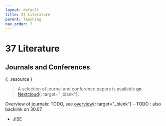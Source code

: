 ```yaml
---
layout: default
title: 37 Literature
parent: Teaching
nav_order: 7
---
```


# 37 Literature

## Journals and Conferences

{: .resource } 
> A selection of journal and conference papers is available [on Nextcloud](https://nc-2272638881871040784.nextcloud-ionos.com/index.php/apps/files/files/450913?dir=/30-teaching/37_literature){: target="_blank"}.

Overview of journals: TODO, see [overview](https://digital-work-lab.github.io/handbook/docs/30-teaching/30_processes/30.07.pedagogy.html#resources){: target="_blank"} - TODO : also backlink on 30.07.

- JISE
